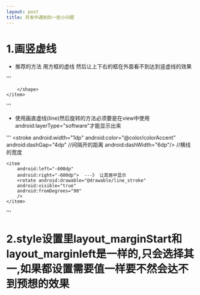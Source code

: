 ```yaml
---
layout: post
title: 开发中遇到的一些小问题
---
```

# 1.画竖虚线  
* 推荐的方法 用方框的虚线 然后让上下右的框在外面看不到达到竖虚线的效果   

'''
<layer-list xmlns:android="http://schemas.android.com/apk/res/android">
    <item
        android:top="-3dp"
        android:right="-3dp"
        android:bottom="-3dp">
        <shape>
            <stroke android:width="2px"
                android:color="@color/color_8C8A9A"
                android:dashGap="2dp"
                android:dashWidth="3dp" />

        </shape>
    </item>
</layer-list>
'''

* 使用画直虚线(line)然后旋转的方法必须要是在view中使用android:layerType="software"才能显示出来  

'''
<shape xmlns:android="http://schemas.android.com/apk/res/android"
    android:shape="line">
    <stroke
        android:width="1dp"
    android:color="@color/colorAccent"
    android:dashGap="4dp"   //间隔开的距离
    android:dashWidth="6dp"/> //横线的宽度
</shape>

    <item
        android:left="-600dp"
        android:right="-600dp">  ---》 让其居中显示
        <rotate android:drawable="@drawable/line_stroke"
        android:visible="true"
        android:fromDegrees="90"
        />
    </item>
</layer-list>
'''

# 2.style设置里layout_marginStart和layout_marginleft是一样的,只会选择其一,如果都设置需要值一样要不然会达不到预想的效果  

